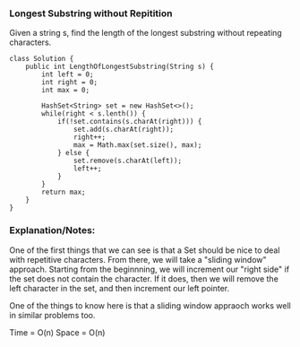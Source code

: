 ### Longest Substring without Repitition   

Given a string s, find the length of the longest substring without repeating characters.   

```
class Solution {
    public int LengthOfLongestSubstring(String s) {
        int left = 0;
        int right = 0;
        int max = 0;

        HashSet<String> set = new HashSet<>();
        while(right < s.lenth()) {
            if(!set.contains(s.charAt(right))) {
                set.add(s.charAt(right));
                right++;
                max = Math.max(set.size(), max);
            } else {
                set.remove(s.charAt(left));
                left++;
            }
        }
        return max;
    }
}
```

### Explanation/Notes:    

One of the first things that we can see is that a Set should be nice to deal with repetitive characters. From there, we will take a "sliding window" approach. Starting from the beginnning, we will increment our "right side" if the set does not contain the character. If it does, then we will remove the left character in the set, and then increment our left pointer.    

One of the things to know here is that a sliding window appraoch works well in similar problems too.   

Time = O(n)
Space = O(n)